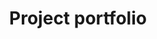 ---
title: "Project portfolio"
description: "featured software projects"
draft: false
bg_image: "images/featue-bg.jpg"
---